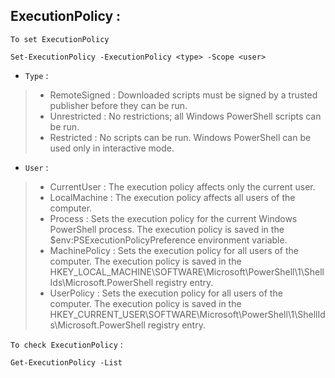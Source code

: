 ## ExecutionPolicy :
`To set ExecutionPolicy`
```
Set-ExecutionPolicy -ExecutionPolicy <type> -Scope <user>
```
- `Type` :
>- RemoteSigned : Downloaded scripts must be signed by a trusted publisher before they can be run.
>- Unrestricted : No restrictions; all Windows PowerShell scripts can be run.
>- Restricted : No scripts can be run. Windows PowerShell can be used only in interactive mode.

- `User` :
>- CurrentUser : The execution policy affects only the current user.
>- LocalMachine : The execution policy affects all users of the computer.
>- Process : Sets the execution policy for the current Windows PowerShell process. The execution policy is saved in the $env:PSExecutionPolicyPreference environment variable.
>- MachinePolicy : Sets the execution policy for all users of the computer. The execution policy is saved in the HKEY_LOCAL_MACHINE\SOFTWARE\Microsoft\PowerShell\1\ShellIds\Microsoft.PowerShell registry entry.
>- UserPolicy : Sets the execution policy for all users of the computer. The execution policy is saved in the HKEY_CURRENT_USER\SOFTWARE\Microsoft\PowerShell\1\ShellIds\Microsoft.PowerShell registry entry.

`To check ExecutionPolicy` :
```
Get-ExecutionPolicy -List
```

